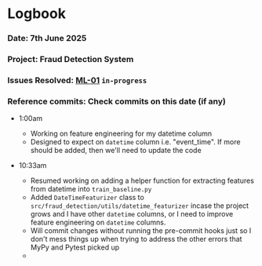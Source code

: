 # Logbook
### Date: 7th June 2025
### Project: Fraud Detection System
### Issues Resolved: [ML-01](https://github.com/EsosaOrumwese/fraud-detection-system/issues/8) `in-progress`
### Reference commits: Check commits on this date (if any)

* 1:00am
  * Working on feature engineering for my datetime column
  * Designed to expect on `datetime` column i.e. "event_time". If more should be added, then we'll need to update the code

* 10:33am
  * Resumed working on adding a helper function for extracting features from datetime into `train_baseline.py`
  * Added `DateTimeFeaturizer` class to `src/fraud_detection/utils/datetime_featurizer` incase the project grows and I have other `datetime` columns, or I need to improve feature engineering on `datetime` columns.
  * Will commit changes without running the pre-commit hooks just so I don't mess things up when trying to address the other errors that MyPy and Pytest picked up
  * 